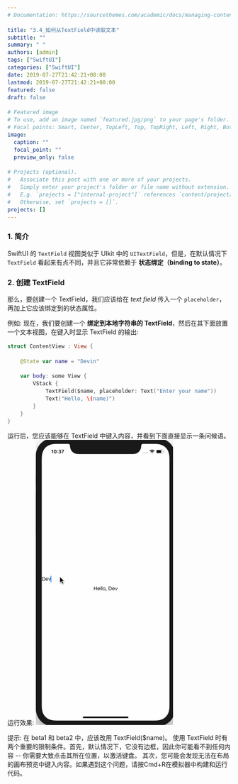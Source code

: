 ```yaml
---
# Documentation: https://sourcethemes.com/academic/docs/managing-content/

title: "3.4_如何从TextField中读取文本"
subtitle: ""
summary: " "
authors: [admin]
tags: ["SwiftUI"]
categories: ["SwiftUI"]
date: 2019-07-27T21:42:21+08:00
lastmod: 2019-07-27T21:42:21+08:00
featured: false
draft: false

# Featured image
# To use, add an image named `featured.jpg/png` to your page's folder.
# Focal points: Smart, Center, TopLeft, Top, TopRight, Left, Right, BottomLeft, Bottom, BottomRight.
image:
  caption: ""
  focal_point: ""
  preview_only: false

# Projects (optional).
#   Associate this post with one or more of your projects.
#   Simply enter your project's folder or file name without extension.
#   E.g. `projects = ["internal-project"]` references `content/project/deep-learning/index.md`.
#   Otherwise, set `projects = []`.
projects: []
---
```


<!-- more -->
### 1. 简介
SwiftUI 的 `TextField` 视图类似于 UIkit 中的 `UITextField`，但是，在默认情况下 `TextField` 看起来有点不同，并且它非常依赖于 **状态绑定（binding to state）**。

### 2. 创建 TextField
那么，要创建一个 TextField，我们应该给在 _text field_ 传入一个 `placeholder`，再加上它应该绑定到的状态属性。

例如: 现在，我们要创建一个 **绑定到本地字符串的 TextField**，然后在其下面放置一个文本视图，在键入时显示 TextField 的输出:
```swift
struct ContentView : View {
    
    @State var name = "Devin"
    
    var body: some View {
        VStack {
            TextField($name, placeholder: Text("Enter your name"))
            Text("Hello, \(name)")
        }
    }
}
```
运行后，您应该能够在 TextField 中键入内容，并看到下面直接显示一条问候语。
运行效果:
![textfield_enter_your_name](img/textfield_enter_your_name.gif "Enter your name")

提示: 在 beta1 和 beta2 中，应该改用 TextField($name)。
使用 TextField 时有两个重要的限制条件。首先，默认情况下，它没有边框，因此你可能看不到任何内容 -- 你需要大致点击其所在位置，以激活键盘。
其次，您可能会发现无法在布局的画布预览中键入内容。如果遇到这个问题，请按Cmd+R在模拟器中构建和运行代码。